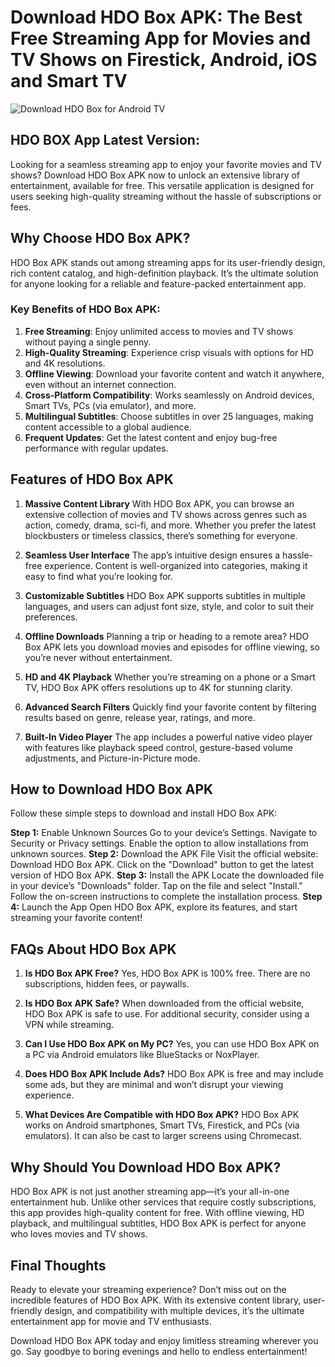 # Download HDO Box APK: The Best Free Streaming App for Movies and TV Shows on Firestick, Android, iOS and Smart TV

![Download HDO Box for Android TV](https://github.com/user-attachments/assets/3eb36435-83f8-46e5-a240-11dbefed36b1)

## HDO BOX App Latest Version:

Looking for a seamless streaming app to enjoy your favorite movies and TV shows? Download HDO Box APK now to unlock an extensive library of entertainment, available for free. This versatile application is designed for users seeking high-quality streaming without the hassle of subscriptions or fees.

## Why Choose HDO Box APK?
HDO Box APK stands out among streaming apps for its user-friendly design, rich content catalog, and high-definition playback. It’s the ultimate solution for anyone looking for a reliable and feature-packed entertainment app.

### Key Benefits of HDO Box APK:
1. **Free Streaming**: Enjoy unlimited access to movies and TV shows without paying a single penny.
2. **High-Quality Streaming**: Experience crisp visuals with options for HD and 4K resolutions.
3. **Offline Viewing**: Download your favorite content and watch it anywhere, even without an internet connection.
4. **Cross-Platform Compatibility**: Works seamlessly on Android devices, Smart TVs, PCs (via emulator), and more.
5. **Multilingual Subtitles**: Choose subtitles in over 25 languages, making content accessible to a global audience.
6. **Frequent Updates**: Get the latest content and enjoy bug-free performance with regular updates.
## Features of HDO Box APK
1. **Massive Content Library**
With HDO Box APK, you can browse an extensive collection of movies and TV shows across genres such as action, comedy, drama, sci-fi, and more. Whether you prefer the latest blockbusters or timeless classics, there’s something for everyone.

2. **Seamless User Interface**
The app’s intuitive design ensures a hassle-free experience. Content is well-organized into categories, making it easy to find what you’re looking for.

3. **Customizable Subtitles**
HDO Box APK supports subtitles in multiple languages, and users can adjust font size, style, and color to suit their preferences.

4. **Offline Downloads**
Planning a trip or heading to a remote area? HDO Box APK lets you download movies and episodes for offline viewing, so you’re never without entertainment.

5. **HD and 4K Playback**
Whether you’re streaming on a phone or a Smart TV, HDO Box APK offers resolutions up to 4K for stunning clarity.

6. **Advanced Search Filters**
Quickly find your favorite content by filtering results based on genre, release year, ratings, and more.

7. **Built-In Video Player**
The app includes a powerful native video player with features like playback speed control, gesture-based volume adjustments, and Picture-in-Picture mode.

## How to Download HDO Box APK
Follow these simple steps to download and install HDO Box APK:

**Step 1:** Enable Unknown Sources
Go to your device’s Settings.
Navigate to Security or Privacy settings.
Enable the option to allow installations from unknown sources.
**Step 2:** Download the APK File
Visit the official website: Download HDO Box APK.
Click on the "Download" button to get the latest version of HDO Box APK.
**Step 3:** Install the APK
Locate the downloaded file in your device’s "Downloads" folder.
Tap on the file and select "Install."
Follow the on-screen instructions to complete the installation process.
**Step 4:** Launch the App
Open HDO Box APK, explore its features, and start streaming your favorite content!
## FAQs About HDO Box APK
1. **Is HDO Box APK Free?**
Yes, HDO Box APK is 100% free. There are no subscriptions, hidden fees, or paywalls.

2. **Is HDO Box APK Safe?**
When downloaded from the official website, HDO Box APK is safe to use. For additional security, consider using a VPN while streaming.

3. **Can I Use HDO Box APK on My PC?**
Yes, you can use HDO Box APK on a PC via Android emulators like BlueStacks or NoxPlayer.

4. **Does HDO Box APK Include Ads?**
HDO Box APK is free and may include some ads, but they are minimal and won’t disrupt your viewing experience.

5. **What Devices Are Compatible with HDO Box APK?**
HDO Box APK works on Android smartphones, Smart TVs, Firestick, and PCs (via emulators). It can also be cast to larger screens using Chromecast.

## Why Should You Download HDO Box APK?
HDO Box APK is not just another streaming app—it’s your all-in-one entertainment hub. Unlike other services that require costly subscriptions, this app provides high-quality content for free. With offline viewing, HD playback, and multilingual subtitles, HDO Box APK is perfect for anyone who loves movies and TV shows.

## Final Thoughts
Ready to elevate your streaming experience? Don’t miss out on the incredible features of HDO Box APK. With its extensive content library, user-friendly design, and compatibility with multiple devices, it’s the ultimate entertainment app for movie and TV enthusiasts.

Download HDO Box APK today and enjoy limitless streaming wherever you go. Say goodbye to boring evenings and hello to endless entertainment!
